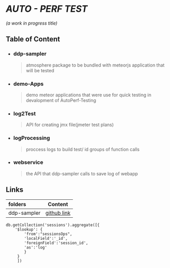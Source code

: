 # *AUTO - PERF TEST*
*(a work in progress title)*

## Table of Content

* ### ddp-sampler
  > atmosphere package to be bundled with meteorjs application that will be tested
  > 
* ### demo-Apps
  > demo meteor applications that were use for quick testing in devalopment of AutoPerf-Testing
* ### log2Test
  > API for creating jmx file(jmeter test plans) 
* ### logProcessing
  > proccess logs to build test/ id groups of function calls
* ### webservice
  > the API that ddp-sampler calls to save log of webapp 

## Links
| folders        | Content            |
| :------------- | ------------------ |
| ddp-sampler    |[github link](https://github.com/shaanNagra/AutoPerf-testing/tree/main/ddp-sampler)|




```
db.getCollection('sessions').aggregate([{
    '$lookup': {
        'from':"sessionsOps",
        'localField':'_id',
        'foreignField':'session_id',
        'as':'log'
        }
     }
     ])
```